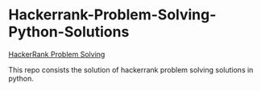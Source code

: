 # Hackerrank-Problem-Solving-Python-Solutions

[HackerRank Problem Solving](https://www.hackerrank.com/challenges/problem-solving/problem)

This repo consists the solution of hackerrank problem solving solutions in python.
